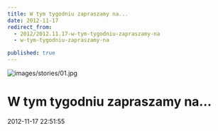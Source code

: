 ```yaml
---
title: W tym tygodniu zapraszamy na...
date: 2012-11-17
redirect_from: 
  - 2012/2012.11.17-w-tym-tygodniu-zapraszamy-na
  - w-tym-tygodniu-zapraszamy-na

published: true
---
```



![images/stories/01.jpg](images/stories/01.jpg)

# W tym tygodniu zapraszamy na...

<time>2012-11-17 22:51:55</time>






<!--CONTENT FROM OLD SERVER (jos before 2013): 



-->

<!--{{json:{"created_date":"2012-11-17 22:51:55","publish_down":"0000-00-00 00:00:00","id":"1145"}}}-->
